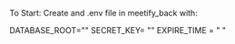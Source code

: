 To Start: Create and .env file in meetify_back with:

DATABASE_ROOT=""
SECRET_KEY= ""
EXPIRE_TIME = " "
